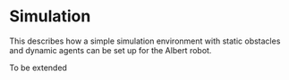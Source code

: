 # Simulation

This describes how a simple simulation environment with static obstacles and dynamic agents can be set up for the Albert robot.

To be extended

